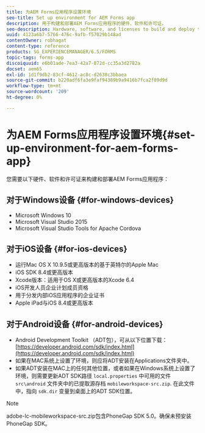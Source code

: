 ```yaml
---
title: 为AEM Forms应用程序设置环境
seo-title: Set up environment for AEM Forms app
description: 用于构建和部署AEM Forms应用程序的硬件、软件和许可证。
seo-description: Hardware, software, and licenses to build and deploy the AEM Forms app.
uuid: 4123a6b7-5766-476c-9afb-f57029b148ad
contentOwner: robhagat
content-type: reference
products: SG_EXPERIENCEMANAGER/6.5/FORMS
topic-tags: forms-app
discoiquuid: e6b01ade-7ea3-42a7-872d-cc35a3d2782a
docset: aem65
exl-id: 1d1f9db2-83cf-4612-ac8c-d2638c3bbaea
source-git-commit: b220adf6fa3e9faf94389b9a9416b7fca2f89d9d
workflow-type: tm+mt
source-wordcount: '209'
ht-degree: 0%

---
```


# 为AEM Forms应用程序设置环境{#set-up-environment-for-aem-forms-app}

您需要以下硬件、软件和许可证来构建和部署AEM Forms应用程序：

## 对于Windows设备 {#for-windows-devices}

* Microsoft Windows 10
* Microsoft Visual Studio 2015
* Microsoft Visual Studio Tools for Apache Cordova

## 对于iOS设备 {#for-ios-devices}

* 运行Mac OS X 10.9.5或更高版本的基于英特尔的Apple Mac
* iOS SDK 8.4或更高版本
* Xcode版本：适用于OS X或更高版本的Xcode 6.4
* iOS开发人员企业计划成员资格
* 用于分发内部iOS应用程序的企业证书
* Apple iPad与iOS 8.4或更高版本

## 对于Android设备 {#for-android-devices}

* Android Development Toolkit （ADT包），可从以下位置下载： [https://developer.android.com/sdk/index.html](https://developer.android.com/sdk/index.html)
* 如果在MAC系统上设置了环境，则应将ADT安装在Applications文件夹中。
* 如果ADT安装在MAC上的任何其他位置，或者如果在Windows系统上设置了环境，则需要更新ADT SDK路径 `local.properties` 中可用的文件 `src\android` 文件夹中的已提取源存档 `mobileworkspace-src.zip`. 在此文件中，指向 `sdk.dir` 变量到桌面上的ADT SDK位置。

>[!NOTE]
>
>adobe-lc-mobileworkspace-src.zip包含PhoneGap SDK 5.0。确保未预安装PhoneGap SDK。
